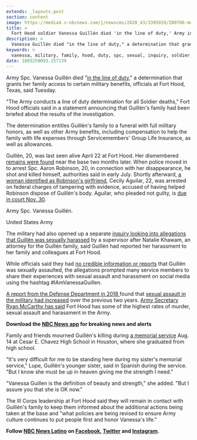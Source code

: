 ```yaml
--- 
extends: _layouts.post 
section: content 
image: https://media4.s-nbcnews.com/j/newscms/2020_43/3395019/200706-mural-memorial-vanessa-guillen-836p_632beef64c0425178893215d92d26449.nbcnews-fp-1200-630.jpg 
title: > 
  Fort Hood soldier Vanessa Guillén died 'in the line of duty,' Army inquiry says 
description: > 
  Vanessa Guillén died "in the line of duty," a determination that grants her family access to certain military benefits, officials at Fort Hood, Texas, said Tuesday."The Army conducts a line of duty determination for all Soldier deaths," Fort Hood officials said in a statement announcing that Guillén's family had been briefed about the results of the investigation.Guillén, 20, was last seen alive April 22 at Fort Hood.United States ArmyThe military had also opened up a separate inquiry looking into allegations that Guillén was sexually harassed by a supervisor after Natalie Khawam, an attorney for the Guillén family, said Guillén had reported her harassment to her family and colleagues at Fort Hood.Army Secretary Ryan McCarthy has said Fort Hood has some of the highest rates of murder, sexual assault and harassment in the Army. 
keywords: > 
  vanessa, military, family, hood, duty, spc, sexual, inquiry, soldier, guillén, fort, guilléns, died, line, army, service 
date: 1603250093.257139 
--- 
```

<div><p class="endmarkEnabled">Army Spc. Vanessa Guill&#233;n died "<a href="https://forthoodpresscenter.com/army-informs-guillen-family-on-line-of-duty-investigation/" target="_blank">in the line of duty</a>," a determination that grants her family access to certain military benefits, officials at Fort Hood, Texas, said Tuesday.</p><p class="endmarkEnabled">"The Army conducts a line of duty determination for all Soldier deaths," Fort Hood officials said in a statement announcing that Guill&#233;n's family had been briefed about the results of the investigation.</p><p></p><p id="taboolaReadMoreBelow"></p><p class="endmarkEnabled">The determination entitles Guill&#233;n's family to a funeral with full military honors, as well as other Army benefits, including compensation to help the family with life expenses through Servicemembers' Group Life Insurance, as well as allowances.</p><p class="endmarkEnabled">Guill&#233;n, 20, was last seen alive April 22 at Fort Hood. Her dismembered <a href="https://www.nbcnews.com/news/us-news/remains-found-texas-confirmed-be-slain-soldier-vanessa-guillen-n1232986">remains were found</a> near the base two months later. When police moved in to arrest Spc. Aaron Robinson, 20, in connection with her disappearance, he shot and killed himself, authorities said in early July. Shortly afterward, <a href="https://www.nbcnews.com/news/latino/vanessa-guill-n-s-grandmother-travels-mexico-houston-say-goodbye-n1234337">a woman identified as Robinson's girlfriend</a>, Cecily Aguilar, 22, was arrested on federal charges of tampering with evidence, accused of having helped Robinson dispose of Guill&#233;n's body. Aguilar, who pleaded not guilty, is <a href="https://taskandpurpose.com/news/vanessa-guillen-trial-cecily-aguilar-delayed" target="_blank">due in court Nov. 30</a>.</p><p class="lazyload-placeholder"></p><p class="caption__container">Army Spc. Vanessa Guill&#233;n.</p><p class="caption__source">United States Army</p><p class="endmarkEnabled">The military had also opened up a separate <a href="https://www.nbcnews.com/news/latino/military-investigating-allegations-missing-fort-hood-soldier-was-sexually-harassed-n1231496" target="_blank">inquiry looking into allegations that Guill&#233;n was sexually harassed</a> by a supervisor after Natalie Khawam, an attorney for the Guill&#233;n family, said Guill&#233;n had reported her harassment to her family and colleagues at Fort Hood.</p><p class="endmarkEnabled">While officials said they had <a href="https://www.nbcnews.com/news/latino/army-names-dead-suspect-case-vanessa-guillen-missing-fort-hood-n1232809" target="_blank">no credible information or reports</a> that Guill&#233;n was sexually assaulted, the allegations prompted many service members to share their experiences with sexual assault and harassment on social media using the hashtag #IAmVanessaGuillen.</p><p></p><p class="endmarkEnabled"><a href="https://int.nyt.com/data/documenthelper/800-dod-annual-report-on-sexual-as/d659d6d0126ad2b19c18/optimized/full.pdf#page=1" target="_blank">A report</a><a href="https://www.nytimes.com/2019/05/02/us/military-sexual-assault.html" target="_blank"> from the Defense Department in 2018 </a>found that <a href="https://www.nytimes.com/2019/05/02/us/military-sexual-assault.html" target="_blank">sexual assault in the military had increased</a> over the previous two years. <a href="https://apnews.com/d85cd06dd8eefaba1b633ad44f4264ce">Army Secretary Ryan McCarthy has said</a> Fort Hood has some of the highest rates of murder, sexual assault and harassment in the Army.</p><p class="endmarkEnabled"><strong>Download the <a href="https://apps.nbcnews.com/mobile/">NBC News app</a> for breaking news and alerts</strong></p><p class="endmarkEnabled">Family and friends mourned Guill&#233;n's killing during <a href="https://www.nbcnews.com/news/latino/houston-mourns-slain-fort-hood-soldier-vanessa-guillen-memorial-service-n1236780" target="_blank">a memorial service</a> Aug. 14 at Cesar E. Chavez High School in Houston, where she graduated from high school.</p><p class="endmarkEnabled">"It's very difficult for me to be standing here during my sister's memorial service," Lupe, Guill&#233;n's younger sister, said in Spanish during the service. "But I know she must be up in heaven giving me the strength I need."</p><p></p><p class="endmarkEnabled">"Vanessa Guillen is the definition of beauty and strength," she added. "But I assure you that she is OK now."</p><p class="endmarkEnabled">The III Corps leadership at Fort Hood said they will remain in contact with Guill&#233;n's family to keep them informed about the additional actions being taken at the base and "what policies are being revised to ensure Army culture continues to put people first and honor Vanessa's life."</p><p class="endmarkEnabled"><strong>Follow <a href="https://www.nbcnews.com/latino" target="_blank">NBC News Latino</a> on <a href="https://www.facebook.com/NBCLatino">Facebook</a>, <a href="https://twitter.com/NBCLatino">Twitter</a> and <a href="https://instagram.com/nbclatino/">Instagram</a>.</strong></p></div>